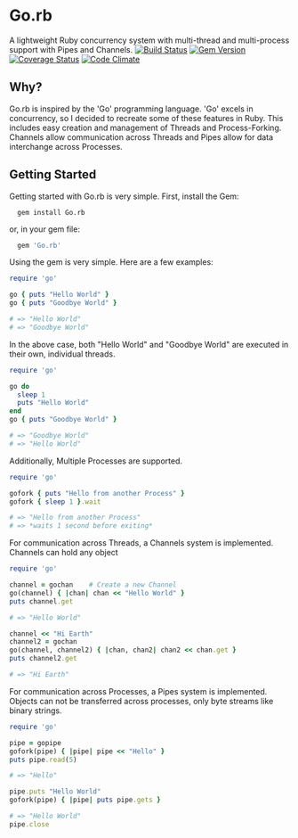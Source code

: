 # Go.rb
A lightweight Ruby concurrency system with multi-thread and multi-process support with Pipes and Channels.
[![Build Status](https://travis-ci.org/JacisNonsense/Go.rb.svg?branch=master)](https://travis-ci.org/JacisNonsense/Go.rb)  [![Gem Version](https://badge.fury.io/rb/Go.rb.svg)](http://badge.fury.io/rb/Go.rb)  [![Coverage Status](https://coveralls.io/repos/JacisNonsense/Go.rb/badge.svg)](https://coveralls.io/r/JacisNonsense/Go.rb) [![Code Climate](https://codeclimate.com/github/JacisNonsense/Go.rb/badges/gpa.svg)](https://codeclimate.com/github/JacisNonsense/Go.rb)
## Why?
Go.rb is inspired by the 'Go' programming language. 'Go' excels in concurrency, so I decided to recreate some of these
features in Ruby. This includes easy creation and management of Threads and Process-Forking. Channels allow communication
across Threads and Pipes allow for data interchange across Processes.

## Getting Started
Getting started with Go.rb is very simple. First, install the Gem:
```
  gem install Go.rb
```
or, in your gem file:  
```ruby
  gem 'Go.rb'
```

Using the gem is very simple. Here are a few examples:  
```ruby
require 'go'

go { puts "Hello World" }
go { puts "Goodbye World" }

# => "Hello World"
# => "Goodbye World"
```
In the above case, both "Hello World" and "Goodbye World" are executed in their own, individual threads.
```ruby
require 'go'

go do
  sleep 1
  puts "Hello World"
end
go { puts "Goodbye World" }

# => "Goodbye World"
# => "Hello World"
```
Additionally, Multiple Processes are supported.
```ruby
require 'go'

gofork { puts "Hello from another Process" }
gofork { sleep 1 }.wait

# => "Hello from another Process"
# => *waits 1 second before exiting*
```

For communication across Threads, a Channels system is implemented. Channels can hold any object
```ruby
require 'go'

channel = gochan    # Create a new Channel
go(channel) { |chan| chan << "Hello World" }
puts channel.get

# => "Hello World"

channel << "Hi Earth"
channel2 = gochan
go(channel, channel2) { |chan, chan2| chan2 << chan.get }
puts channel2.get

# => "Hi Earth"
```

For communication across Processes, a Pipes system is implemented. Objects can not be transferred
across processes, only byte streams like binary strings.
```ruby
require 'go'

pipe = gopipe
gofork(pipe) { |pipe| pipe << "Hello" }
puts pipe.read(5)

# => "Hello"

pipe.puts "Hello World"
gofork(pipe) { |pipe| puts pipe.gets }

# => "Hello World"
pipe.close
```

